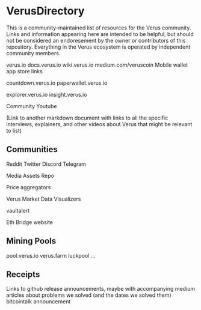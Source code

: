 # VerusDirectory
This is a community-maintained list of resources for the Verus community. Links and information appearing here are intended to be helpful, but should not be considered an endoresement by the owner or contributors of this repository. Everything in the Verus ecosystem is operated by independent community members.


verus.io
docs.verus.io
wiki.verus.io
medium.com/veruscoin
Mobile wallet app store links

countdown.verus.io
paperwallet.verus.io

explorer.verus.io
insight.verus.io

Community Youtube

(Link to another markdown document with links to all the specific interviews, explainers, and other videos about Verus that might be relevant to list)

## Communities
Reddit
Twitter
Discord
Telegram

Media Assets Repo

Price aggregators


Verus Market Data Visualizers


vaultalert

Eth Bridge website


## Mining Pools
pool.verus.io
verus.farm
luckpool
...

## Receipts
Links to github release announcements, maybe with accompanying medium articles about problems we solved (and the dates we solved them)
bitcointalk announcement
